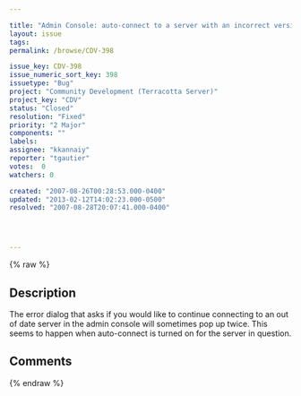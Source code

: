 ```yaml
---

title: "Admin Console: auto-connect to a server with an incorrect version shows question dialog twice"
layout: issue
tags: 
permalink: /browse/CDV-398

issue_key: CDV-398
issue_numeric_sort_key: 398
issuetype: "Bug"
project: "Community Development (Terracotta Server)"
project_key: "CDV"
status: "Closed"
resolution: "Fixed"
priority: "2 Major"
components: ""
labels: 
assignee: "kkannaiy"
reporter: "tgautier"
votes:  0
watchers: 0

created: "2007-08-26T00:28:53.000-0400"
updated: "2013-02-12T14:02:23.000-0500"
resolved: "2007-08-28T20:07:41.000-0400"




---
```


{% raw %}

## Description

<div markdown="1" class="description">

The error dialog that asks if you would like to continue connecting to an out of date server in the admin console will sometimes pop up twice.  This seems to happen when auto-connect is turned on for the server in question.

</div>

## Comments



{% endraw %}
